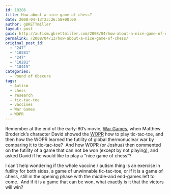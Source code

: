 ```yaml
---
id: 10286
title: How about a nice game of chess?
date: 2008-04-13T23:26:58+00:00
author: gBRETTmiller
layout: post
guid: http://autism.gbrettmiller.com/2008/04/how-about-a-nice-game-of-chess/
permalink: /2008/04/13/how-about-a-nice-game-of-chess/
original_post_id:
  - "247"
  - "10281"
  - "247"
  - "10281"
  - "10415"
categories:
  - Pound of Obscure
tags:
  - Autism
  - chess
  - research
  - tic-tac-toe
  - vaccines
  - War Games
  - WOPR
---
```

Remember at the end of the early-80&#8217;s movie, [War Games](http://en.wikipedia.org/wiki/WarGames), when Matthew Broderick&#8217;s character David showed the [WOPR](http://en.wikipedia.org/wiki/WOPR) how to play tic-tac-toe, and then how the WOPR learned the futility of global thermonuclear war by comparing it to tic-tac-toe?  And how WOPR (or Joshua) then commented on the futility of a game that can not be won (except by not playing), and asked David if he would like to play a &#8220;nice game of chess&#8221;?

I can&#8217;t help wondering if the whole vaccine / autism thing is an exercise in futility for both sides, a game of unwinnable tic-tac-toe, or if it is a game of chess, still in the opening phase with the middle-and end-games left to come.  And if it is a game that can be won, what exactly is it that the victors will win?